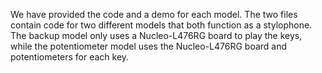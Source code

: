 We have provided the code and a demo for each model.
The two files contain code for two different models that both function as a stylophone. 
The backup model only uses a Nucleo-L476RG board to play the keys, 
while the potentiometer model uses the Nucleo-L476RG board and potentiometers for each key.
